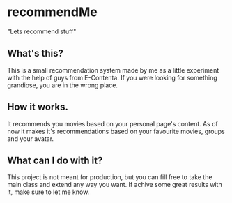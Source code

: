# recommendMe
"Lets recommend stuff"

## What's this?
This is a small recommendation system made by me as a little experiment with the help of guys from E-Contenta. 
If you were looking for something grandiose, you are in the wrong place.

## How it works.
It recommends you movies based on your personal page's content. As of now it makes it's recommendations based on 
your favourite movies, groups and your avatar.

## What can I do with it?
This project is not meant for production, but you can fill free to take the main class and extend any way you want. 
If achive some great results with it, make sure to let me know.
